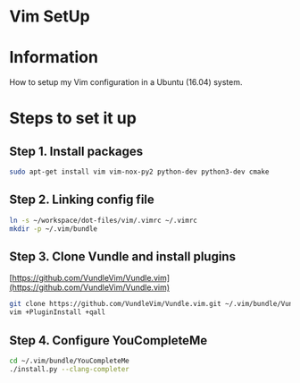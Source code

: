 Vim SetUp
========

# Information
How to setup my Vim configuration in a Ubuntu (16.04) system.

# Steps to set it up

## Step 1. Install packages
```bash
sudo apt-get install vim vim-nox-py2 python-dev python3-dev cmake 
```

## Step 2. Linking config file
```bash
ln -s ~/workspace/dot-files/vim/.vimrc ~/.vimrc
mkdir -p ~/.vim/bundle
```

## Step 3. Clone Vundle and install plugins
[https://github.com/VundleVim/Vundle.vim](https://github.com/VundleVim/Vundle.vim)
```bash
git clone https://github.com/VundleVim/Vundle.vim.git ~/.vim/bundle/Vundle.vim
vim +PluginInstall +qall
```

## Step 4. Configure YouCompleteMe
```bash
cd ~/.vim/bundle/YouCompleteMe
./install.py --clang-completer
```
